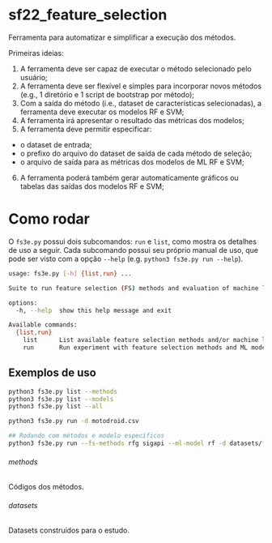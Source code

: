 # sf22_feature_selection

Ferramenta para automatizar e simplificar a execução dos métodos.

Primeiras ideias:
1. A ferramenta deve ser capaz de executar o método selecionado pelo usuário;
2. A ferramenta deve ser flexível e simples para incorporar novos métodos (e.g., 1 diretório e 1 script de bootstrap por método);
3. Com a saída do método (i.e., dataset de características selecionadas), a ferramenta deve executar os modelos RF e SVM;
4. A ferramenta irá apresentar o resultado das métricas dos modelos;
5. A ferramenta deve permitir especificar: 
- o dataset de entrada;
- o prefixo do arquivo do dataset de saída de cada método de seleção;
- o arquivo de saída para as métricas dos modelos de ML RF e SVM;

6. A ferramenta poderá também gerar automaticamente gráficos ou tabelas das saídas dos modelos RF e SVM;

# Como rodar

O `fs3e.py` possui dois subcomandos: `run` e `list`, como mostra os detalhes de uso a seguir. Cada subcomando possui seu próprio manual de uso, que pode ser visto com a opção `--help` (e.g. `python3 fs3e.py run --help`).

```bash
usage: fs3e.py [-h] {list,run} ...

Suite to run feature selection (FS) methods and evaluation of machine learning (ML) algorithms

options:
  -h, --help  show this help message and exit

Available commands:
  {list,run}
    list      List available feature selection methods and/or machine learning models
    run       Run experiment with feature selection methods and ML models

```

## Exemplos de uso
```bash
python3 fs3e.py list --methods
python3 fs3e.py list --models
python3 fs3e.py list --all

python3 fs3e.py run -d motodroid.csv

## Rodando com métodos e modelo específicos
python3 fs3e.py run --fs-methods rfg sigapi --ml-model rf -d datasets/*.csv
```
###### methods
Códigos dos métodos.

###### datasets 
Datasets construídos para o estudo.

